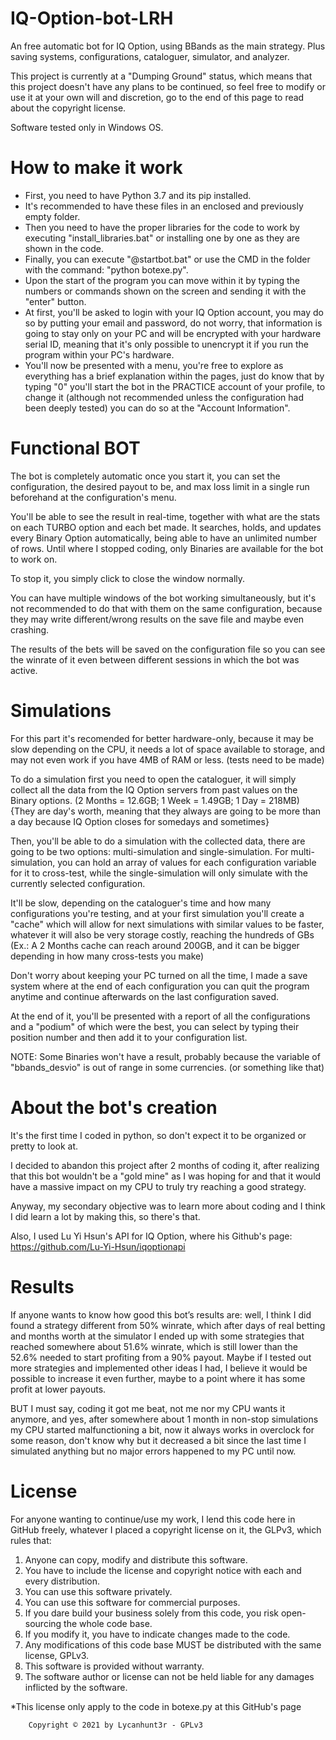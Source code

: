# IQ-Option-bot-LRH
An free automatic bot for IQ Option, using BBands as the main strategy. Plus saving systems, configurations, cataloguer, simulator, and analyzer. 

This project is currently at a "Dumping Ground" status, which means that this project doesn't have any plans to be continued, so feel free to modify or use it at your own will and discretion, go to the end of this page to read about the copyright license.

Software tested only in Windows OS.


# How to make it work
- First, you need to have Python 3.7 and its pip installed.
- It's recommended to have these files in an enclosed and previously empty folder.
- Then you need to have the proper libraries for the code to work by executing "install_libraries.bat" or installing one by one as they are shown in the code.
- Finally, you can execute "@startbot.bat" or use the CMD in the folder with the command: "python botexe.py".
- Upon the start of the program you can move within it by typing the numbers or commands shown on the screen and sending it with the "enter" button.
- At first, you'll be asked to login with your IQ Option account, you may do so by putting your email and password, do not worry, that information is going to stay only on your PC and will be encrypted with your hardware serial ID, meaning that it's only possible to unencrypt it if you run the program within your PC's hardware.
- You'll now be presented with a menu, you're free to explore as everything has a brief explanation within the pages, just do know that by typing "0" you'll start the bot in the PRACTICE account of your profile, to change it (although not recommended unless the configuration had been deeply tested) you can do so at the "Account Information".


# Functional BOT
The bot is completely automatic once you start it, you can set the configuration, the desired payout to be, and max loss limit in a single run beforehand at the configuration's menu. 

You'll be able to see the result in real-time, together with what are the stats on each TURBO option and each bet made. It searches, holds, and updates every Binary Option automatically, being able to have an unlimited number of rows. Until where I stopped coding, only Binaries are available for the bot to work on.

To stop it, you simply click to close the window normally. 

You can have multiple windows of the bot working simultaneously, but it's not recommended to do that with them on the same configuration, because they may write different/wrong results on the save file and maybe even crashing.

The results of the bets will be saved on the configuration file so you can see the winrate of it even between different sessions in which the bot was active.


# Simulations
For this part it's recomended for better hardware-only, because it may be slow depending on the CPU, it needs a lot of space available to storage, and may not even work if you have 4MB of RAM or less. (tests need to be made)

To do a simulation first you need to open the cataloguer, it will simply collect all the data from the IQ Option servers from past values on the Binary options. (2 Months = 12.6GB;  1 Week = 1.49GB; 1 Day = 218MB) {They are day's worth, meaning that they always are going to be more than a day because IQ Option closes for somedays and sometimes}

Then, you'll be able to do a simulation with the collected data, there are going to be two options: multi-simulation and single-simulation. For multi-simulation, you can hold an array of values for each configuration variable for it to cross-test, while the single-simulation will only simulate with the currently selected configuration.

It'll be slow, depending on the cataloguer's time and how many configurations you're testing, and at your first simulation you'll create a "cache" which will allow for next simulations with similar values to be faster, whatever it will also be very storage costly, reaching the hundreds of GBs (Ex.: A 2 Months cache can reach around 200GB, and it can be bigger depending in how many cross-tests you make)

Don't worry about keeping your PC turned on all the time, I made a save system where at the end of each configuration you can quit the program anytime and continue afterwards on the last configuration saved.

At the end of it, you'll be presented with a report of all the configurations and a "podium" of which were the best, you can select by typing their position number and then add it to your configuration list.


NOTE: Some Binaries won't have a result, probably because the variable of "bbands_desvio" is out of range in some currencies. (or something like that)


# About the bot's creation
It's the first time I coded in python, so don't expect it to be organized or pretty to look at. 

I decided to abandon this project after 2 months of coding it, after realizing that this bot wouldn't be a "gold mine" as I was hoping for and that it would have a massive impact on my CPU to truly try reaching a good strategy. 

Anyway, my secondary objective was to learn more about coding and I think I did learn a lot by making this, so there's that.

Also, I used Lu Yi Hsun's API for IQ Option, where his Github's page: https://github.com/Lu-Yi-Hsun/iqoptionapi


# Results
If anyone wants to know how good this bot’s results are: well, I think I did found a strategy different from 50% winrate, which after days of real betting and months worth at the simulator I ended up with some strategies that reached somewhere about 51.6% winrate, which is still lower than the 52.6% needed to start profiting from a 90% payout. Maybe if I tested out more strategies and implemented other ideas I had, I believe it would be possible to increase it even further, maybe to a point where it has some profit at lower payouts. 

BUT I must say, coding it got me beat, not me nor my CPU wants it anymore, and yes, after somewhere about 1 month in non-stop simulations my CPU started malfunctioning a bit, now it always works in overclock for some reason, don't know why but it decreased a bit since the last time I simulated anything but no major errors happened to my PC until now.


# License
For anyone wanting to continue/use my work, I lend this code here in GitHub freely, whatever I placed a copyright license on it, the GLPv3, which rules that:
1. Anyone can copy, modify and distribute this software.
2. You have to include the license and copyright notice with each and every distribution.
3. You can use this software privately.
4. You can use this software for commercial purposes.
5. If you dare build your business solely from this code, you risk open-sourcing the whole code base.
6. If you modify it, you have to indicate changes made to the code.
7. Any modifications of this code base MUST be distributed with the same license, GPLv3.
8. This software is provided without warranty.
9. The software author or license can not be held liable for any damages inflicted by the software.

*This license only apply to the code in botexe.py at this GitHub's page

        Copyright © 2021 by Lycanhunt3r - GPLv3
